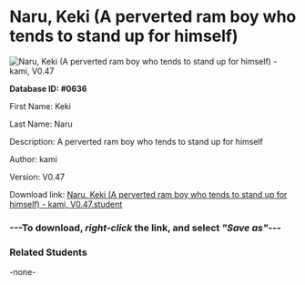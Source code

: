 # Naru, Keki (A perverted ram boy who tends to stand up for himself)

<img src="Files/Naru, Keki (A perverted ram boy who tends to stand up for himself).png" title="Naru, Keki (A perverted ram boy who tends to stand up for himself) - kami, V0.47">

**Database ID: #0636**

First Name: Keki

Last Name: Naru

Description: A perverted ram boy who tends to stand up for himself

Author: kami

Version: V0.47

Download link: <a href="https://raw.githubusercontent.com/Arbiter1223/Daigaku-Gurashi-Custom-Students/master/Files/Student Files/Naru%2C%20Keki%20(A%20perverted%20ram%20boy%20who%20tends%20to%20stand%20up%20for%20himself)%20-%20kami%2C%20V0.47.student">Naru, Keki (A perverted ram boy who tends to stand up for himself) - kami, V0.47.student</a>

### ---**To download, _right-click_ the link, and select _"Save as"_**---

### Related Students

-none-
